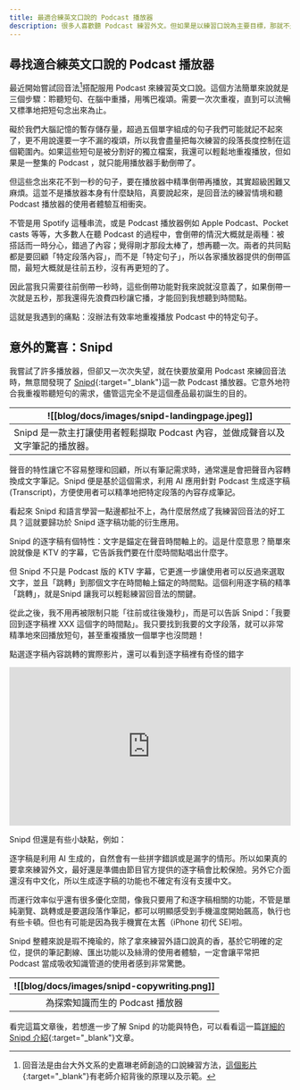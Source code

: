 ```yaml
---
title: 最適合練英文口說的 Podcast 播放器
description: 很多人喜歡聽 Podcast 練習外文。但如果是以練習口說為主要目標，那就不是單純按下播放鍵這麼簡單。而 Snipd 就是少數非常適合用在口說練習的 Podcast播放器。
---
```


## 尋找適合練英文口說的 Podcast 播放器
最近開始嘗試回音法[^1]搭配服用 Podcast 來練習英文口說。這個方法簡單來說就是三個步驟：聆聽短句、在腦中重播，用嘴巴複頌。需要一次次重複，直到可以流暢又標準地把短句念出來為止。

礙於我們大腦記憶的暫存儲存量，超過五個單字組成的句子我們可能就記不起來了，更不用說還要一字不漏的複頌，所以我會盡量把每次練習的段落長度控制在這個範圍內。如果這些短句是被分割好的獨立檔案，我還可以輕鬆地重複播放，但如果是一整集的 Podcast ，就只能用播放器手動倒帶了。

但這些念出來花不到一秒的句子，要在播放器中精準倒帶再播放，其實超級困難又麻煩。這並不是播放器本身有什麼缺陷，真要說起來，是回音法的練習情境和聽 Podcast 播放器的使用者體驗互相衝突。

不管是用 Spotify 這種串流，或是 Podcast 播放器例如 Apple Podcast、Pocket casts 等等，大多數人在聽 Podcast 的過程中，會倒帶的情況大概就是兩種：被搭話而一時分心，錯過了內容；覺得剛才那段太棒了，想再聽一次。兩者的共同點都是要回顧「特定段落內容」，而不是「特定句子」，所以各家播放器提供的倒帶區間，最短大概就是往前五秒，沒有再更短的了。

因此當我只需要往前倒帶一秒時，這些倒帶功能對我來說就沒意義了，如果倒帶一次就是五秒，那我還得先浪費四秒讓它播，才能回到我想聽到時間點。

這就是我遇到的痛點：沒辦法有效率地重複播放 Podcast 中的特定句子。

## 意外的驚喜：Snipd
我嘗試了許多播放器，但卻又一次次失望，就在快要放棄用 Podcast 來練回音法時，無意間發現了 [Snipd](https://www.snipd.com/){:target="_blank"}這一款 Podcast 播放器。它意外地符合我重複聆聽短句的需求，儘管這完全不是這個產品最初誕生的目的。


| <center>![[blog/docs/images/snipd-landingpage.jpeg]]<center>    |
| ------------------------------ |
| </center> Snipd 是一款主打讓使用者輕鬆擷取 Podcast 內容，並做成聲音以及文字筆記的播放器。</center> |

聲音的特性讓它不容易整理和回顧，所以有筆記需求時，通常還是會把聲音內容轉換成文字筆記。Snipd 便是基於這個需求，利用 AI 應用針對 Podcast 生成逐字稿 (Transcript)，方便使用者可以精準地把特定段落的內容存成筆記。

看起來 Snipd 和語言學習一點邊都扯不上，為什麼居然成了我練習回音法的好工具？這就要歸功於 Snipd 逐字稿功能的衍生應用。

Snipd 的逐字稿有個特性：文字是錨定在聲音時間軸上的。這是什麼意思？簡單來說就像是 KTV 的字幕，它告訴我們要在什麼時間點唱出什麼字。

但 Snipd 不只是 Podcast 版的 KTV 字幕，它更進一步讓使用者可以反過來選取文字，並且「跳轉」到那個文字在時間軸上錨定的時間點。這個利用逐字稿的精準「跳轉」，就是Snipd 讓我可以輕鬆練習回音法的關鍵。

從此之後，我不用再被限制只能「往前或往後幾秒」，而是可以告訴 Snipd：「我要回到逐字稿裡 XXX 這個字的時間點」。我只要找到我要的文字段落，就可以非常精準地來回播放短句，甚至重複播放一個單字也沒問題！

點選逐字稿內容跳轉的實際影片，還可以看到逐字稿裡有奇怪的錯字                                                                                                                                                                                                                                                                                      

<div style="width:100%;height:0px;position:relative;padding-bottom:56.338%;"><iframe src="https://streamable.com/e/qtalm9" frameborder="0" width="100%" height="100%" allowfullscreen style="width:100%;height:100%;position:absolute;left:0px;top:0px;overflow:hidden;"></iframe></div>

Snipd 但還是有些小缺點，例如：

逐字稿是利用 AI 生成的，自然會有一些拼字錯誤或是漏字的情形。所以如果真的要拿來練習外文，最好還是準備由節目官方提供的逐字稿會比較保險。另外它介面還沒有中文化，所以生成逐字稿的功能也不確定有沒有支援中文。

而運行效率似乎還有很多優化空間，像我只要用了和逐字稿相關的功能，不管是單純瀏覽、跳轉或是要選段落作筆記，都可以明顯感受到手機溫度開始飆高，執行也有些卡頓。但也有可能是因為我手機實在太舊（iPhone 初代 SE)啦。

Snipd 整體來說是瑕不掩瑜的，除了拿來練習外語口說真的香，基於它明確的定位，提供的筆記劃線、匯出功能以及絲滑的使用者體驗，一定會讓平常把 Podcast 當成吸收知識管道的使用者感到非常驚艷。

| <center>![[blog/docs/images/snipd-copywriting.png]]</center>                         |   
| --------------------------------------------- | 
| <center>為探索知識而生的 Podcast 播放器</center> | 


看完這篇文章後，若想進一步了解 Snipd 的功能與特色，可以看看這一篇[詳細的 Snipd 介紹](https://medium.com/%E5%88%BA%E8%9D%9F%E7%9A%84%E6%88%BF%E9%96%93/%E8%B6%85%E5%86%B7%E9%96%80-%E4%BD%86%E7%9C%9F%E6%AD%A3%E5%81%9A%E5%88%B0%E6%89%93%E5%8B%95%E4%BA%BA%E5%BF%83%E7%9A%84%E7%94%A2%E5%93%81%E8%A8%AD%E8%A8%88%E7%9A%84podcast-app-snipd-de35ebbaa9c6){:target="_blank"}文章。

[^1]: 回音法是由台大外文系的史嘉琳老師創造的口說練習方法，[這個影片](https://www.youtube.com/watch?v=sQEWEPIHLzQ){:target="_blank"}有老師介紹背後的原理以及示範。